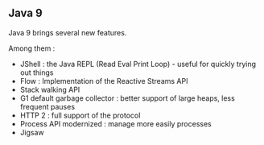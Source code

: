 ## Java 9

Java 9 brings several new features.

Among them :

- JShell : the Java REPL (Read Eval Print Loop) - useful for quickly trying out things
- Flow : Implementation of the Reactive Streams API
- Stack walking API
- G1 default garbage collector : better support of large heaps, less frequent pauses
- HTTP 2 : full support of the protocol
- Process API modernized : manage more easily processes
- Jigsaw